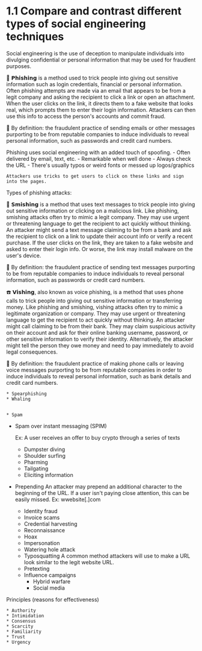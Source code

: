 # 1.1 Compare and contrast different types of social engineering techniques

Social engineering is the use of deception to manipulate individuals into divulging confidential or personal information that may be used for fraudlent purposes.

🎣 𝗣𝗵𝗶𝘀𝗵𝗶𝗻𝗴 is a method used to trick people into giving out sensitive information such as login credentials, financial or personal information. Often phishing attempts are made via an email that appears to be from a legit company and asking the recipient to click a link or open an attachment. When the user clicks on the link, it directs them to a fake website that looks real, which prompts them to enter their login information. Attackers can then use this info to access the person's accounts and commit fraud.

📖 By definition: the fraudulent practice of sending emails or other messages purporting to be from reputable companies to induce individuals to reveal personal information, such as passwords and credit card numbers.

Phishing uses social engineering with an added touch of spoofing.
    - Often delivered by email, text, etc.
    - Remarkable when well done
    - Always check the URL
    - There's usually typos or weird fonts or messed up logos/graphics

    Attackers use tricks to get users to click on these links and sign into the pages.

Types of phishing attacks:

📱 𝗦𝗺𝗶𝘀𝗵𝗶𝗻𝗴 is a method that uses text messages to trick people into giving out sensitive information or clicking on a malicious link. Like phishing, smishing attacks often try to mimic a legit company. They may use urgent or threatening language to get the recipient to act quickly without thinking. An attacker might send a text message claiming to be from a bank and ask the recipient to click on a link to update their account info or verify a recent purchase. If the user clicks on the link, they are taken to a fake website and asked to enter their login info. Or worse, the link may install malware on the user's device.

📖 By definition: the fraudulent practice of sending text messages purporting to be from reputable companies to induce individuals to reveal personal information, such as passwords or credit card numbers.

☎️ 𝗩𝗶𝘀𝗵𝗶𝗻𝗴, also known as voice phishing, is a method that uses phone calls to trick people into giving out sensitive information or transferring money. Like phishing and smishing, vishing attacks often try to mimic a legitimate organization or company. They may use urgent or threatening language to get the recipient to act quickly without thinking. An attacker might call claiming to be from their bank. They may claim suspicious activity on their account and ask for their online banking username, password, or other sensitive information to verify their identity. Alternatively, the attacker might tell the person they owe money and need to pay immediately to avoid legal consequences.

📖 By definition: the fraudulent practice of making phone calls or leaving voice messages purporting to be from reputable companies in order to induce individuals to reveal personal information, such as bank details and credit card numbers.

    * Spearphishing
    * Whaling


    * Spam

- Spam over instant messaging (SPIM)

    Ex: A user receives an offer to buy crypto through a series of texts

    * Dumpster diving
    * Shoulder surfing
    * Pharming
    * Tailgating
    * Eliciting information

- Prepending
    An attacker may prepend an additional character to the beginning of the URL. If a user isn't paying close attention, this can be easily missed.
    Ex: wwebsite[.]com 

    * Identity fraud
    * Invoice scams
    * Credential harvesting
    * Reconnaissance
    * Hoax
    * Impersonation
    * Watering hole attack
    * Typosquatting
        A common method attackers will use to make a URL look similar to the legit website URL.
    * Pretexting
    * Influence campaigns
        * Hybrid warfare
        * Social media
    
Principles (reasons for effectiveness)

    * Authority
    * Intimidation
    * Consensus
    * Scarcity
    * Familiarity
    * Trust
    * Urgency
